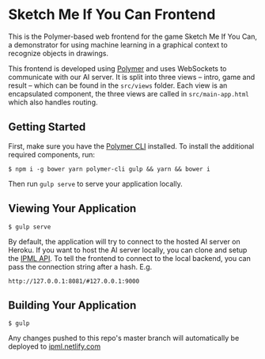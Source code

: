 # Sketch Me If You Can Frontend

This is the Polymer-based web frontend for the game Sketch Me If You Can, a demonstrator for
using machine learning in a graphical context to recognize objects in drawings.

This frontend is developed using [Polymer](https://www.polymer-project.org/) and uses WebSockets to
communicate with our AI server. It is split into three views – intro, game and result – which can be found in 
the `src/views` folder. Each view is an encapsulated component, the three views are called in `src/main-app.html`
which also handles routing.

## Getting Started

First, make sure you have the [Polymer CLI](https://www.npmjs.com/package/polymer-cli) installed. To install the additional required components, run:
 
```
$ npm i -g bower yarn polymer-cli gulp && yarn && bower i
```

Then run `gulp serve` to serve your application locally.

## Viewing Your Application

```
$ gulp serve
```

By default, the application will try to connect to the hosted AI server on Heroku. If you want to host the AI 
server locally, you can clone and setup the [IPML API](https://github.com/leolabs/ip-ml-api). To tell the frontend
to connect to the local backend, you can pass the connection string after a hash. E.g.

```
http://127.0.0.1:8081/#127.0.0.1:9000
```

## Building Your Application

```
$ gulp
```

Any changes pushed to this repo's master branch will automatically be deployed to
[ipml.netlify.com](https://ipml.netlify.com)